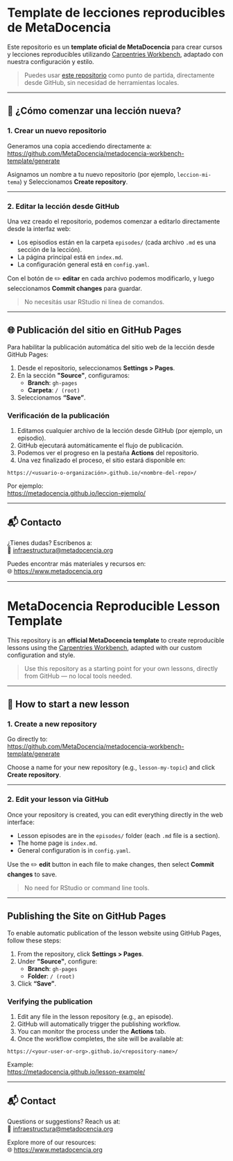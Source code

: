 # Template de lecciones reproducibles de MetaDocencia


Este repositorio es un **template oficial de MetaDocencia** para crear cursos y lecciones reproducibles utilizando [Carpentries Workbench](https://carpentries.github.io/sandpaper/), adaptado con nuestra configuración y estilo.


> Puedes usar [este repositorio](https://github.com/MetaDocencia/metadocencia-workbench-template) como punto de partida, directamente desde GitHub, sin necesidad de herramientas locales.

---

## 🚀 ¿Cómo comenzar una lección nueva?

### 1. Crear un nuevo repositorio

Generamos una copia accediendo directamente a: https://github.com/MetaDocencia/metadocencia-workbench-template/generate

Asignamos un nombre a tu nuevo repositorio (por ejemplo, `leccion-mi-tema`) y Seleccionamos **Create repository**.

---

### 2. Editar la lección desde GitHub

Una vez creado el repositorio, podemos comenzar a editarlo directamente desde la interfaz web:

- Los episodios están en la carpeta `episodes/` (cada archivo `.md` es una sección de la lección).
- La página principal está en `index.md`.
- La configuración general está en `config.yaml`.

Con el botón de ✏️ **editar** en cada archivo podemos modificarlo, y luego seleccionamos **Commit changes** para guardar.

> No necesitás usar RStudio ni línea de comandos.

---

## 🌐 Publicación del sitio en GitHub Pages

Para habilitar la publicación automática del sitio web de la lección desde GitHub Pages:

1. Desde el repositorio, seleccionamos **Settings > Pages**.
2. En la sección **"Source"**, configuramos:
   - **Branch**: `gh-pages`
   - **Carpeta**: `/ (root)`
3. Seleccionamos **“Save”**.

### Verificación de la publicación

1. Editamos cualquier archivo de la lección desde GitHub (por ejemplo, un episodio).
2. GitHub ejecutará automáticamente el flujo de publicación.
3. Podemos ver el progreso en la pestaña **Actions** del repositorio.
4. Una vez finalizado el proceso, el sitio estará disponible en:


```
https://<usuario-o-organización>.github.io/<nombre-del-repo>/
```

Por ejemplo:  
https://metadocencia.github.io/leccion-ejemplo/

---

## 📬 Contacto

¿Tienes dudas? Escríbenos a:  
📧 infraestructura@metadocencia.org

Puedes encontrar más materiales y recursos en:  
🌐 https://www.metadocencia.org

---

# MetaDocencia Reproducible Lesson Template

This repository is an **official MetaDocencia template** to create reproducible lessons using the [Carpentries Workbench](https://carpentries.github.io/sandpaper/), adapted with our custom configuration and style.

> Use this repository as a starting point for your own lessons, directly from GitHub — no local tools needed.

---

## 🚀 How to start a new lesson

### 1. Create a new repository

Go directly to:  
https://github.com/MetaDocencia/metadocencia-workbench-template/generate

Choose a name for your new repository (e.g., `lesson-my-topic`) and click **Create repository**.

---

### 2. Edit your lesson via GitHub

Once your repository is created, you can edit everything directly in the web interface:

- Lesson episodes are in the `episodes/` folder (each `.md` file is a section).
- The home page is `index.md`.
- General configuration is in `config.yaml`.

Use the ✏️ **edit** button in each file to make changes, then select **Commit changes** to save.

> No need for RStudio or command line tools.

---

## Publishing the Site on GitHub Pages

To enable automatic publication of the lesson website using GitHub Pages, follow these steps:

1. From the repository, click **Settings > Pages**.
2. Under **"Source"**, configure:
   - **Branch**: `gh-pages`
   - **Folder**: `/ (root)`
3. Click **“Save”**.

### Verifying the publication

1. Edit any file in the lesson repository (e.g., an episode).
2. GitHub will automatically trigger the publishing workflow.
3. You can monitor the process under the **Actions** tab.
4. Once the workflow completes, the site will be available at:

``` 
https://<your-user-or-org>.github.io/<repository-name>/
```

Example:  
https://metadocencia.github.io/lesson-example/

---

## 📬 Contact

Questions or suggestions? Reach us at:  
📧 infraestructura@metadocencia.org

Explore more of our resources:  
🌐 https://www.metadocencia.org
